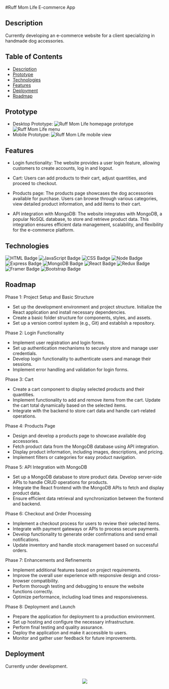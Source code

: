 #Ruff Mom Life E-commerce App

## Description 
Currently developing an e-commerce website for a client specializing in handmade dog accessories.

## Table of Contents
- [Description](#description)  
- [Prototype](#prototype) 
- [Technologies](#technologies)   
- [Features](#features) 
- [Deployment](#deployment)
- [Roadmap](#roadmap)

## Prototype
- Desktop Prototype:
![Ruff Mom Life homepage prototype](https://github.com/vanessamald/studiorevivir/assets/100331647/3e0c58e2-3dbc-4048-9a82-df2da05711b4)
![Ruff Mom Life menu](https://github.com/vanessamald/studiorevivir/assets/100331647/e7049b4f-f455-412f-883c-92c2d0a0ee8f)
- Mobile Prototype:
![Ruff Mom Life mobile view](https://github.com/vanessamald/studiorevivir/assets/100331647/8dd22d32-b12d-4f25-9132-883996ce0eb4)

## Features
- Login functionality: The website provides a user login feature, allowing customers to create accounts, log in and logout.

- Cart: Users can add products to their cart, adjust quantities, and proceed to checkout. 

- Products page: The products page showcases the dog accessories available for purchase. Users can browse through various categories, view detailed product information, and add items to their cart.

- API integration with MongoDB: The website integrates with MongoDB, a popular NoSQL database, to store and retrieve product data. This integration ensures efficient data management, scalability, and flexibility for the e-commerce platform.

## Technologies
![HTML Badge](https://img.shields.io/badge/HTML5-E34F26?style=for-the-badge&logo=html5&logoColor=white "")
![JavaScript Badge](https://img.shields.io/badge/JavaScript-323330?style=for-the-badge&logo=javascript&logoColor=F7DF1E "")
![CSS Badge](https://img.shields.io/badge/CSS3-1572B6?style=for-the-badge&logo=css3&logoColor=white "")
![Node Badge](https://img.shields.io/badge/Node.js-339933?style=for-the-badge&logo=nodedotjs&logoColor=white "")
![Express Badge](https://img.shields.io/badge/Express.js-000000?style=for-the-badge&logo=express&logoColor=white "")
![MongoDB Badge](https://img.shields.io/badge/MongoDB-4EA94B?style=for-the-badge&logo=mongodb&logoColor=white)
![React Badge](https://img.shields.io/badge/React-20232A?style=for-the-badge&logo=react&logoColor=61DAFB)
![Redux Badge](https://img.shields.io/badge/Redux-593D88?style=for-the-badge&logo=redux&logoColor=white)
![Framer Badge](https://img.shields.io/badge/Framer-black?style=for-the-badge&logo=framer&logoColor=blue)
![Bootstrap Badge](https://img.shields.io/badge/Bootstrap-563D7C?style=for-the-badge&logo=bootstrap&logoColor=white)

## Roadmap
Phase 1: Project Setup and Basic Structure

- Set up the development environment and project structure.
Initialize the React application and install necessary dependencies.
- Create a basic folder structure for components, styles, and assets.
- Set up a version control system (e.g., Git) and establish a repository.

Phase 2: Login Functionality

- Implement user registration and login forms.
- Set up authentication mechanisms to securely store and manage user credentials.
- Develop login functionality to authenticate users and manage their sessions.
- Implement error handling and validation for login forms.

Phase 3: Cart

- Create a cart component to display selected products and their quantities.
- Implement functionality to add and remove items from the cart.
Update the cart total dynamically based on the selected items.
- Integrate with the backend to store cart data and handle cart-related operations.

Phase 4: Products Page

- Design and develop a products page to showcase available dog accessories.
- Fetch product data from the MongoDB database using API integration.
- Display product information, including images, descriptions, and pricing.
- Implement filters or categories for easy product navigation.

Phase 5: API Integration with MongoDB

- Set up a MongoDB database to store product data.
Develop server-side APIs to handle CRUD operations for products.
- Integrate the React frontend with the MongoDB APIs to fetch and display product data.
- Ensure efficient data retrieval and synchronization between the frontend and backend.

Phase 6: Checkout and Order Processing

- Implement a checkout process for users to review their selected items.
- Integrate with payment gateways or APIs to process secure payments.
- Develop functionality to generate order confirmations and send email notifications.
- Update inventory and handle stock management based on successful orders.

Phase 7: Enhancements and Refinements

- Implement additional features based on project requirements.
- Improve the overall user experience with responsive design and cross-browser compatibility.
- Perform thorough testing and debugging to ensure the website functions correctly.
- Optimize performance, including load times and responsiveness.

Phase 8: Deployment and Launch

- Prepare the application for deployment to a production environment.
- Set up hosting and configure the necessary infrastructure.
- Perform final testing and quality assurance.
- Deploy the application and make it accessible to users.
- Monitor and gather user feedback for future improvements.

## Deployment
Currently under development.

<br/>  
<div style="text-align:center">
    <a href="https://www.buymeacoffee.com/vnessamaldB" target="_blank" style="display: inline-block;">
        <img 
            src="https://img.shields.io/badge/Donate-Buy%20Me%20A%20Coffee-orange.svg?style=flat-square&logo=buymeacoffee" 
            />
        </a></div>
<br />